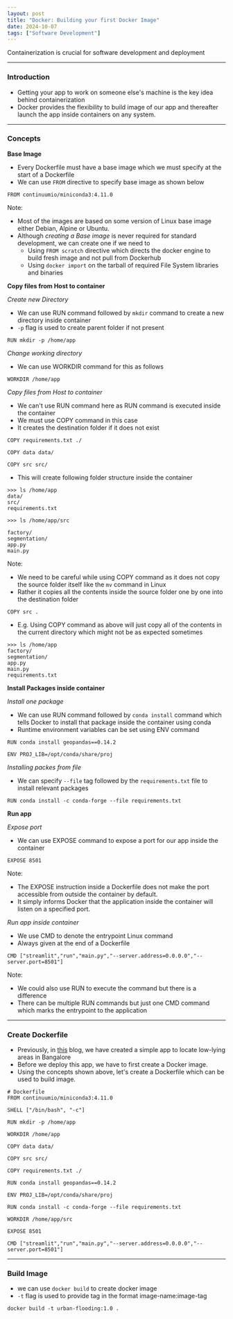 ```yaml
---
layout: post
title: "Docker: Building your first Docker Image"
date: 2024-10-07
tags: ["Software Development"]
---
```


Containerization is crucial for software development and deployment

---
### Introduction

- Getting your app to work on someone else's machine is the key idea behind containerization
- Docker provides the flexibility to build image of our app and thereafter launch the app inside containers on any system.

---

### Concepts

**Base Image**

- Every Dockerfile must have a base image which we must specify at the start of a Dockerfile 
- We can use `FROM` directive to specify base image as shown below

```
FROM continuumio/miniconda3:4.11.0
```

Note: 
- Most of the images are based on some version of Linux base image either Debian, Alpine or Ubuntu.
- Although _creating a Base image_ is never required for standard development, we can create one if we need to 
    - Using `FROM scratch` directive which directs the docker engine to build fresh image and not pull from Dockerhub
    - Using `docker import` on the tarball of required File System libraries and binaries

**Copy files from Host to container**

_Create new Directory_
- We can use RUN command followed by `mkdir` command to create a new directory inside container
- `-p` flag is used to create parent folder if not present

```
RUN mkdir -p /home/app
```

_Change working directory_
- We can use WORKDIR command for this as follows

```
WORKDIR /home/app
```

_Copy files from Host to container_

- We can't use RUN command here as RUN command is executed inside the container
- We must use COPY command in this case
- It creates the destination folder if it does not exist

```
COPY requirements.txt ./

COPY data data/

COPY src src/
```

- This will create following folder structure inside the container

```
>>> ls /home/app
data/
src/
requirements.txt
```


```
>>> ls /home/app/src

factory/
segmentation/
app.py
main.py
```

Note:
- We need to be careful while using COPY command as it does not copy the source folder itself like the `mv` command in Linux
- Rather it copies all the contents inside the source folder one by one into the destination folder

```
COPY src .
```

- E.g. Using COPY command as above will just copy all of the contents in the current directory which might not be as expected sometimes

```
>>> ls /home/app
factory/
segmentation/
app.py
main.py
requirements.txt
```

**Install Packages inside container**

_Install one package_
- We can use RUN command followed by `conda install` command which tells Docker to install that package inside the container using conda
- Runtime environment variables can be set using ENV command

```
RUN conda install geopandas==0.14.2

ENV PROJ_LIB=/opt/conda/share/proj
```

_Installing packes from file_
- We can specify `--file` tag followed by the `requirements.txt` file to install relevant packages

```
RUN conda install -c conda-forge --file requirements.txt
```

**Run app**

_Expose port_

- We can use EXPOSE command to expose a port for our app inside the container 

```
EXPOSE 8501
```

Note:
- The EXPOSE instruction inside a Dockerfile does not make the port accessible from outside the container by default. 
- It simply informs Docker that the application inside the container will listen on a specified port.

_Run app inside container_

- We use CMD to denote the entrypoint Linux command
- Always given at the end of a Dockerfile

```
CMD ["streamlit","run","main.py","--server.address=0.0.0.0","--server.port=8501"]
```

Note:
- We could also use RUN to execute the command but there is a difference
- There can be multiple RUN commands but just one CMD command which marks the entrypoint to the application

---
### Create Dockerfile

- Previously, in [this](https://gouherdanish.github.io/2024/09/25/low-lying-areas-mapping.html) blog, we have created a simple app to locate low-lying areas in Bangalore
- Before we deploy this app, we have to first create a Docker image. 
- Using the concepts shown above, let's create a Dockerfile which can be used to build image.

```
# Dockerfile
FROM continuumio/miniconda3:4.11.0

SHELL ["/bin/bash", "-c"]

RUN mkdir -p /home/app

WORKDIR /home/app

COPY data data/

COPY src src/

COPY requirements.txt ./

RUN conda install geopandas==0.14.2

ENV PROJ_LIB=/opt/conda/share/proj

RUN conda install -c conda-forge --file requirements.txt

WORKDIR /home/app/src

EXPOSE 8501

CMD ["streamlit","run","main.py","--server.address=0.0.0.0","--server.port=8501"]
```

---
### Build Image

- we can use `docker build` to create docker image
- `-t` flag is used to provide tag in the format image-name:image-tag

```
docker build -t urban-flooding:1.0 .
```